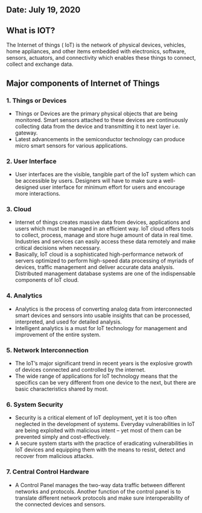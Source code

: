 ## Date: July 19, 2020

## What is IOT?

The Internet of things ( IoT) is the network of physical devices, vehicles, home appliances, and other items embedded with electronics, software, sensors, actuators, 
and connectivity which enables these things to connect, collect and exchange data.

## Major components of Internet of Things

### 1. Things or Devices

- Things or Devices are the primary physical objects that are being monitored. Smart sensors attached to these devices are continuously collecting data from the device and transmitting it to next layer i.e. gateway.
- Latest advancements in the semiconductor technology can produce micro smart sensors for various applications.

### 2. User Interface

- User interfaces are the visible, tangible part of the IoT system which can be accessible by users. Designers will have to make sure a well-designed user interface for minimum effort for users and encourage more interactions.

### 3. Cloud

- Internet of things creates massive data from devices, applications and users which must be managed in an efficient way. IoT cloud offers tools to collect, process, manage and store huge amount of data in real time. Industries and services can easily access these data remotely and make critical decisions when necessary.
- Basically, IoT cloud is a sophisticated high-performance network of servers optimized to perform high-speed data processing of myriads of devices, traffic management and deliver accurate data analysis. Distributed management database systems are one of the indispensable components of IoT cloud.

### 4. Analytics

- Analytics is the process of converting analog data from interconnected smart devices and sensors into usable insights that can be processed, interpreted, and used for detailed analysis. 
- Intelligent analytics is a must for IoT technology for management and improvement of the entire system.

### 5. Network Interconnection

- The IoT’s major significant trend in recent years is the explosive growth of devices connected and controlled by the internet. 
- The wide range of applications for IoT technology means that the specifics can be very different from one device to the next, but there are basic characteristics shared by most.

### 6. System Security

- Security is a critical element of IoT deployment, yet it is too often neglected in the development of systems. Everyday vulnerabilities in IoT are being exploited with malicious intent – yet most of them can be prevented simply and cost-effectively.
- A secure system starts with the practice of eradicating vulnerabilities in IoT devices and equipping them with the means to resist, detect and recover from malicious attacks.

### 7. Central Control Hardware

- A Control Panel manages the two-way data traffic between different networks and protocols. Another function of the control panel is to translate different network protocols and make sure interoperability of the connected devices and sensors.
